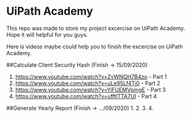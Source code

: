 # UiPath Academy
This repo was made to store my project excercise on UiPath Academy. Hope it will helpful for you guys. 

Here is videos maybe could help you to finish the excercise on UiPath Academy. 

##Calculate Client Security Hash (Finish -> 15/09/2020)
1. https://www.youtube.com/watch?v=ZvWNQH7B4zo - Part 1
2. https://www.youtube.com/watch?v=uLe95Lf4Ti0 - Part 2
3. https://www.youtube.com/watch?v=YiFUEMVpmgE - Part 3
4. https://www.youtube.com/watch?v=ufftITTA7UI - Part 4


##Generate Yearly Report (Finish -> .../09/2020)
1. 
2. 
3. 
4. 


